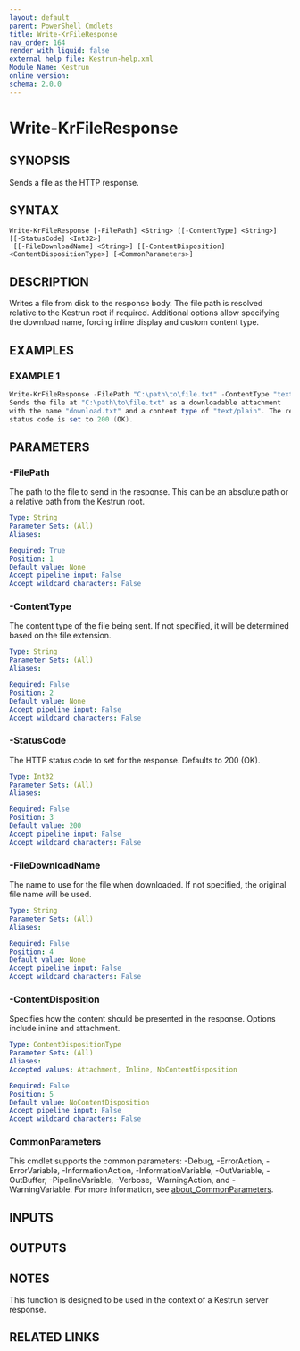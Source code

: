 ```yaml
---
layout: default
parent: PowerShell Cmdlets
title: Write-KrFileResponse
nav_order: 164
render_with_liquid: false
external help file: Kestrun-help.xml
Module Name: Kestrun
online version:
schema: 2.0.0
---
```


# Write-KrFileResponse

## SYNOPSIS
Sends a file as the HTTP response.

## SYNTAX

```
Write-KrFileResponse [-FilePath] <String> [[-ContentType] <String>] [[-StatusCode] <Int32>]
 [[-FileDownloadName] <String>] [[-ContentDisposition] <ContentDispositionType>] [<CommonParameters>]
```

## DESCRIPTION
Writes a file from disk to the response body.
The file path is resolved
relative to the Kestrun root if required.
Additional options allow
specifying the download name, forcing inline display and custom content
type.

## EXAMPLES

### EXAMPLE 1
```powershell
Write-KrFileResponse -FilePath "C:\path\to\file.txt" -ContentType "text/plain" -StatusCode 200 -FileDownloadName "download.txt" -ContentDisposition Attachment
Sends the file at "C:\path\to\file.txt" as a downloadable attachment
with the name "download.txt" and a content type of "text/plain". The response
status code is set to 200 (OK).
```

## PARAMETERS

### -FilePath
The path to the file to send in the response.
This can be an absolute path
or a relative path from the Kestrun root.

```yaml
Type: String
Parameter Sets: (All)
Aliases:

Required: True
Position: 1
Default value: None
Accept pipeline input: False
Accept wildcard characters: False
```

### -ContentType
The content type of the file being sent.
If not specified, it will be determined
based on the file extension.

```yaml
Type: String
Parameter Sets: (All)
Aliases:

Required: False
Position: 2
Default value: None
Accept pipeline input: False
Accept wildcard characters: False
```

### -StatusCode
The HTTP status code to set for the response.
Defaults to 200 (OK).

```yaml
Type: Int32
Parameter Sets: (All)
Aliases:

Required: False
Position: 3
Default value: 200
Accept pipeline input: False
Accept wildcard characters: False
```

### -FileDownloadName
The name to use for the file when downloaded.
If not specified, the original
file name will be used.

```yaml
Type: String
Parameter Sets: (All)
Aliases:

Required: False
Position: 4
Default value: None
Accept pipeline input: False
Accept wildcard characters: False
```

### -ContentDisposition
Specifies how the content should be presented in the response.
Options include
inline and attachment.

```yaml
Type: ContentDispositionType
Parameter Sets: (All)
Aliases:
Accepted values: Attachment, Inline, NoContentDisposition

Required: False
Position: 5
Default value: NoContentDisposition
Accept pipeline input: False
Accept wildcard characters: False
```

### CommonParameters
This cmdlet supports the common parameters: -Debug, -ErrorAction, -ErrorVariable, -InformationAction, -InformationVariable, -OutVariable, -OutBuffer, -PipelineVariable, -Verbose, -WarningAction, and -WarningVariable. For more information, see [about_CommonParameters](http://go.microsoft.com/fwlink/?LinkID=113216).

## INPUTS

## OUTPUTS

## NOTES
This function is designed to be used in the context of a Kestrun server response.

## RELATED LINKS
